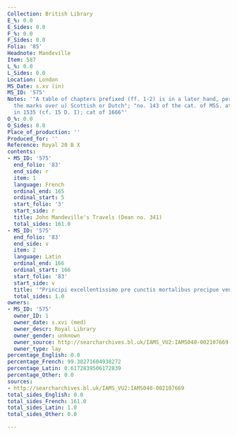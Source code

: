 ```yaml
---
Collection: British Library
E_%: 0.0
E_Sides: 0.0
F_%: 0.0
F_Sides: 0.0
Folia: '85'
Headnote: Mandeville
Item: 587
L_%: 0.0
L_Sides: 0.0
Location: London
MS_Date: s.xv (in)
MS_ID: '575'
Notes: '"A table of chapters prefixed (ff. 1-2) is in a later hand, perhaps (from
  the marks over u) Scottish or Dutch"; "no. 143 of the cat. of MSS. at Richmond Palace
  in 1535 (cf. 15 D. I); cat of 1666"'
O_%: 0.0
O_Sides: 0.0
Place_of_production: ''
Produced_for: ''
Reference: Royal 20 B X
contents:
- MS_ID: '575'
  end_folio: '83'
  end_side: r
  item: 1
  language: French
  ordinal_end: 165
  ordinal_start: 5
  start_folio: '3'
  start_side: r
  title: John Mandeville's Travels (Dean no. 341)
  total_sides: 161.0
- MS_ID: '575'
  end_folio: '83'
  end_side: v
  item: 2
  language: Latin
  ordinal_end: 166
  ordinal_start: 166
  start_folio: '83'
  start_side: v
  title: '"Principi excellentissimo pre cunctis mortalibus precipue venerando" etc.'
  total_sides: 1.0
owners:
- MS_ID: '575'
  owner_ID: 1
  owner_date: s.xvi (med)
  owner_descr: Royal Library
  owner_gender: unknown
  owner_source: http://searcharchives.bl.uk/IAMS_VU2:IAMS040-002107669
  owner_type: lay
percentage_English: 0.0
percentage_French: 99.38271604938272
percentage_Latin: 0.6172839506172839
percentage_Other: 0.0
sources:
- http://searcharchives.bl.uk/IAMS_VU2:IAMS040-002107669
total_sides_English: 0.0
total_sides_French: 161.0
total_sides_Latin: 1.0
total_sides_Other: 0.0

---
```

